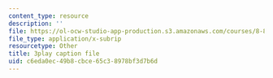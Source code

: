 ```yaml
---
content_type: resource
description: ''
file: https://ol-ocw-studio-app-production.s3.amazonaws.com/courses/8-851-effective-field-theory-spring-2013/c6eda0ec49b8cbce65c38978bf3d7b6d_hAFnqX7diSU.srt
file_type: application/x-subrip
resourcetype: Other
title: 3play caption file
uid: c6eda0ec-49b8-cbce-65c3-8978bf3d7b6d
---
```

